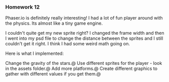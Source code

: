 ### Homework 12

Phaser.io is definitely really interesting! I had a lot of fun player around with the physics. Its almost like a tiny game engine.

I couldn't quite get my new sprite right? I changed the frame width and then I went into my psd file to change the distance between the sprites and I still couldn't get it right. I think I had some weird math going on. 


Here is what I implemented:

Change the gravity of the stars.@
Use different sprites for the player - look in the assets folder.@
Add more platforms.@
Create different graphics to gather with different values if you get them.@
